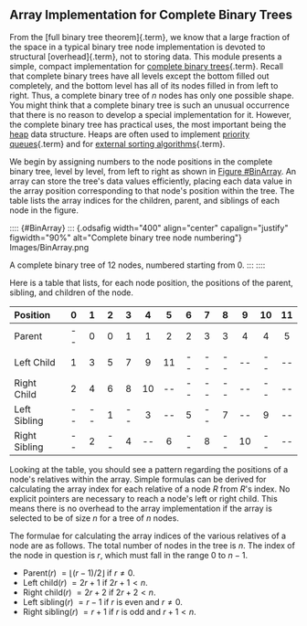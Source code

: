 
## Array Implementation for Complete Binary Trees

From the [full binary tree theorem]{.term}, 
we know that a large fraction of the space in a typical
binary tree node implementation is devoted to structural
[overhead]{.term}, not to storing data. This
module presents a simple, compact implementation for
[complete binary trees](#complete-binary-tree){.term}. Recall that complete binary trees have all levels except
the bottom filled out completely, and the bottom level has all of its
nodes filled in from left to right. Thus, a complete binary tree of $n$
nodes has only one possible shape. You might think that a complete
binary tree is such an unusual occurrence that there is no reason to
develop a special implementation for it. However, the complete binary
tree has practical uses, the most important being the
[heap](#heaps-and-priority-queues) data structure. Heaps
are often used to implement
[priority queues](#priority-queue){.term} and
for [external sorting algorithms](#external-sort){.term}.

We begin by assigning numbers to the node positions in the complete
binary tree, level by level, from left to right as shown in 
[Figure #BinArray](#BinArray). An array can store the
tree's data values efficiently, placing each data value in the array
position corresponding to that node's position within the tree. The
table lists the array indices for the children, parent, and siblings of
each node in the figure.

:::: {#BinArray}
::: {.odsafig width="400" align="center" capalign="justify" figwidth="90%" alt="Complete binary tree node numbering"}
Images/BinArray.png

A complete binary tree of 12 nodes, numbered starting from 0.
:::
::::

Here is a table that lists, for each node position, the positions of the
parent, sibling, and children of the node.


| Position      | 0  |  1 |  2 |  3 |  4 |  5 |  6 |  7 |  8 |  9 | 10 | 11 |
|:--------------|:--:|:--:|:--:|:--:|:--:|:--:|:--:|:--:|:--:|:--:|:--:|:--:|
| Parent        | -- |  0 |  0 |  1 |  1 |  2 |  2 |  3 |  3 |  4 |  4 |  5 |
| Left Child    | 1  |  3 |  5 |  7 |  9 | 11 | -- | -- | -- | -- | -- | -- |
| Right Child   | 2  |  4 |  6 |  8 | 10 | -- | -- | -- | -- | -- | -- | -- |
| Left Sibling  | -- | -- |  1 | -- |  3 | -- | 5  | -- |  7 | -- |  9 | -- |
| Right Sibling | -- |  2 | -- |  4 | -- |  6 | -- |  8 | -- | 10 | -- | -- |

Looking at the table, you should see a pattern regarding the positions
of a node's relatives within the array. Simple formulas can be derived
for calculating the array index for each relative of a node $R$ from
$R$'s index. No explicit pointers are necessary to reach a node's left
or right child. This means there is no overhead to the array
implementation if the array is selected to be of size $n$ for a tree of
$n$ nodes.

The formulae for calculating the array indices of the various relatives
of a node are as follows. The total number of nodes in the tree is $n$.
The index of the node in question is $r$, which must fall in the range 0
to $n-1$.

-   Parent($r$) $= \lfloor(r - 1)/2\rfloor$ if $r \neq 0$.
-   Left child($r$) $= 2r + 1$ if $2r + 1 < n$.
-   Right child($r$) $= 2r + 2$ if $2r + 2 < n$.
-   Left sibling($r$) $= r - 1$ if $r$ is even and $r \neq 0$.
-   Right sibling($r$) $= r + 1$ if $r$ is odd and $r + 1 < n$.

<avembed id="CompleteFIB" src="Binary/CompleteFIB.html" type="ka" name="Complete Tree Exercise"/>
